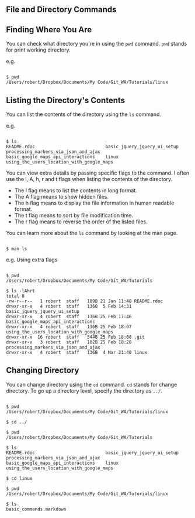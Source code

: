 File and Directory Commands
----------------------------

Finding Where You Are
----------------------

You can check what directory you're in using the <code>pwd</code> command. <code>pwd</code> stands for print working directory.

e.g.

```shell

$ pwd
/Users/robert/Dropbox/Documents/My Code/Git_WA/Tutorials/linux

```

Listing the Directory's Contents
-------------------------------

You can list the contents of the directory using the <code>ls</code> command.

e.g.

```shell

$ ls
README.rdoc                           basic_jquery_jquery_ui_setup      processing_markers_via_json_and_ajax
basic_google_maps_api_interactions    linux                             using_the_users_location_with_google_maps

```

You can view extra details by passing specific flags to the command. I often use the l, A, h, r and t flags when listing the contents of the directory.

* The l flag means to list the contents in long format.
* The A flag means to show hidden files.
* The h flag means to display the file information in human readable format.
* The t flag means to sort by file modification time.
* The r flag means to reverse the order of the listed files.

You can learn more about the <code>ls</code> command by looking at the man page.

```shell

$ man ls

```

e.g. Using extra flags

```shell

$ pwd
/Users/robert/Dropbox/Documents/My Code/Git_WA/Tutorials

$ ls -lAhrt
total 8
-rw-r--r--   1 robert  staff   109B 21 Jan 11:48 README.rdoc
drwxr-xr-x   4 robert  staff   136B  5 Feb 14:31 basic_jquery_jquery_ui_setup
drwxr-xr-x   4 robert  staff   136B 25 Feb 17:46 basic_google_maps_api_interactions
drwxr-xr-x   4 robert  staff   136B 25 Feb 18:07 using_the_users_location_with_google_maps
drwxr-xr-x  16 robert  staff   544B 25 Feb 18:08 .git
drwxr-xr-x   3 robert  staff   102B 25 Feb 18:28 processing_markers_via_json_and_ajax
drwxr-xr-x   4 robert  staff   136B  4 Mar 21:40 linux

```


Changing Directory
-------------------

You can change directory using the <code>cd</code> command. <code>cd</code> stands for change directory.
To go up a directory level, specify the directory as <code>../</code>.

```shell

$ pwd
/Users/robert/Dropbox/Documents/My Code/Git_WA/Tutorials/linux

$ cd ../

$ pwd
/Users/robert/Dropbox/Documents/My Code/Git_WA/Tutorials

$ ls
README.rdoc                           basic_jquery_jquery_ui_setup      processing_markers_via_json_and_ajax
basic_google_maps_api_interactions    linux                             using_the_users_location_with_google_maps

$ cd linux

$ pwd
/Users/robert/Dropbox/Documents/My Code/Git_WA/Tutorials/linux

$ ls
basic_commands.markdown

```

